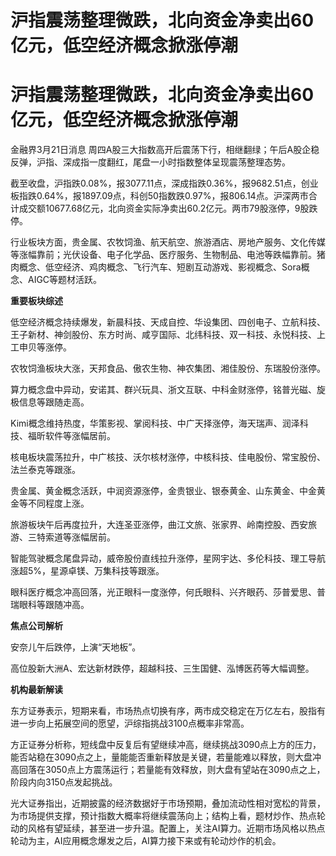 # 沪指震荡整理微跌，北向资金净卖出60亿元，低空经济概念掀涨停潮

# 沪指震荡整理微跌，北向资金净卖出60亿元，低空经济概念掀涨停潮

金融界3月21日消息 周四A股三大指数高开后震荡下行，相继翻绿；午后A股企稳反弹，沪指、深成指一度翻红，尾盘一小时指数整体呈现震荡整理态势。

截至收盘，沪指跌0.08%，报3077.11点，深成指跌0.36%，报9682.51点，创业板指跌0.64%，报1897.09点，科创50指数跌0.97%，报806.14点。沪深两市合计成交额10677.68亿元，北向资金实际净卖出60.2亿元。两市79股涨停，9股跌停。

行业板块方面，贵金属、农牧饲渔、航天航空、旅游酒店、房地产服务、文化传媒等涨幅靠前；光伏设备、电子化学品、医疗服务、生物制品、电池等跌幅靠前。猪肉概念、低空经济、鸡肉概念、飞行汽车、短剧互动游戏、影视概念、Sora概念、AIGC等题材活跃。

**重要板块综述**

低空经济概念持续爆发，新晨科技、天成自控、华设集团、四创电子、立航科技、王子新材、神剑股份、东方时尚、咸亨国际、北纬科技、双一科技、永悦科技、上工申贝等涨停。

农牧饲渔板块大涨，天邦食品、傲农生物、神农集团、湘佳股份、东瑞股份涨停。

算力概念盘中异动，安诺其、群兴玩具、浙文互联、中科金财涨停，铭普光磁、旋极信息等跟随走高。

Kimi概念维持热度，华策影视、掌阅科技、中广天择涨停，海天瑞声、润泽科技、福昕软件等涨幅居前。

核电板块震荡拉升，中广核技、沃尔核材涨停，中核科技、佳电股份、常宝股份、法兰泰克等跟涨。

贵金属、黄金概念活跃，中润资源涨停，金贵银业、银泰黄金、山东黄金、中金黄金等不同程度上涨。

旅游板块午后再度拉升，大连圣亚涨停，曲江文旅、张家界、岭南控股、西安旅游、三特索道等涨幅居前。

智能驾驶概念尾盘异动，威帝股份直线拉升涨停，星网宇达、多伦科技、理工导航涨超5%，星源卓镁、万集科技等跟涨。

眼科医疗概念冲高回落，光正眼科一度涨停，何氏眼科、兴齐眼药、莎普爱思、普瑞眼科等跟随冲高。

**焦点公司解析**

安奈儿午后跌停，上演“天地板”。

高位股新大洲A、宏达新材跌停，超越科技、三生国健、泓博医药等大幅调整。

**机构最新解读**

东方证券表示，短期来看，市场热点切换有序，两市成交稳定在万亿左右，股指有进一步向上拓展空间的愿望，沪综指挑战3100点概率非常高。

方正证券分析称，短线盘中反复后有望继续冲高，继续挑战3090点上方的压力，能否站稳在3090点之上，量能能否重新释放是关键，若量能难以释放，则大盘冲高回落在3050点上方震荡运行；若量能有效释放，则大盘有望站在3090点之上，阶段内向3150点发起挑战。

光大证券指出，近期披露的经济数据好于市场预期，叠加流动性相对宽松的背景，为市场提供支撑，预计指数大概率将继续震荡向上；结构上看，题材炒作、热点轮动的风格有望延续，甚至进一步升温。配置上，关注AI算力。近期市场风格以热点轮动为主，AI应用概念爆发之后，AI算力接下来或有轮动炒作的机会。

